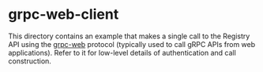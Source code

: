 # grpc-web-client

This directory contains an example that makes a single call to the Registry API
using the [grpc-web](https://github.com/grpc/grpc-web) protocol (typically used
to call gRPC APIs from web applications). Refer to it for low-level details of
authentication and call construction.
